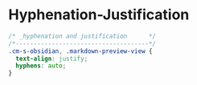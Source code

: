 # Hyphenation-Justification
```css
/* _hyphenation and justification      */
/*-------------------------------------*/
.cm-s-obsidian, .markdown-preview-view {
  text-align: justify;
  hyphens: auto;
}
```
